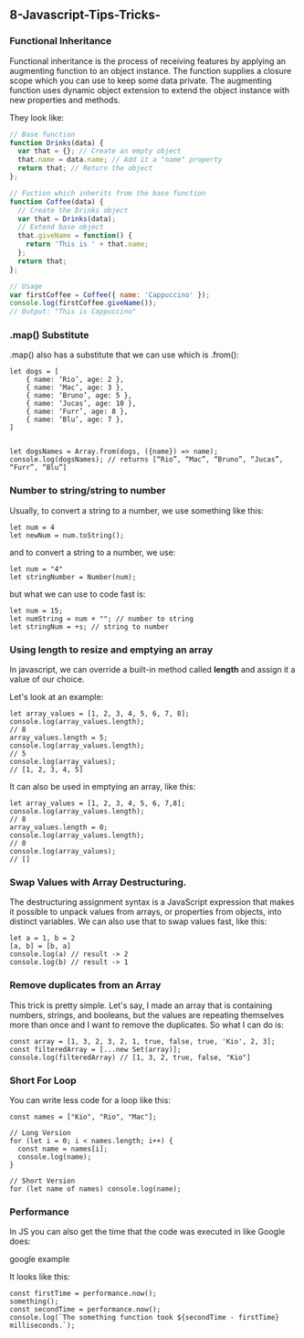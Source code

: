 ## 8-Javascript-Tips-Tricks-

### Functional Inheritance

Functional inheritance is the process of receiving features by applying an augmenting function to an object instance. The function supplies a closure scope which you can use to keep some data private. The augmenting function uses dynamic object extension to extend the object instance with new properties and methods.

They look like:

```js
// Base function
function Drinks(data) {
  var that = {}; // Create an empty object
  that.name = data.name; // Add it a "name" property
  return that; // Return the object
};

// Fuction which inherits from the base function
function Coffee(data) {
  // Create the Drinks object
  var that = Drinks(data);
  // Extend base object
  that.giveName = function() {
    return 'This is ' + that.name;
  };
  return that;
};

// Usage
var firstCoffee = Coffee({ name: 'Cappuccino' });
console.log(firstCoffee.giveName());
// Output: "This is Cappuccino"
```

### .map() Substitute

.map() also has a substitute that we can use which is .from():
```Js
let dogs = [
    { name: ‘Rio’, age: 2 },
    { name: ‘Mac’, age: 3 },
    { name: ‘Bruno’, age: 5 },
    { name: ‘Jucas’, age: 10 },
    { name: ‘Furr’, age: 8 },
    { name: ‘Blu’, age: 7 },
]


let dogsNames = Array.from(dogs, ({name}) => name);
console.log(dogsNames); // returns [“Rio”, “Mac”, “Bruno”, “Jucas”, “Furr”, “Blu”]
```
### Number to string/string to number

Usually, to convert a string to a number, we use something like this:
```Js
let num = 4
let newNum = num.toString();
```
and to convert a string to a number, we use:
```Js
let num = "4"
let stringNumber = Number(num);
```
but what we can use to code fast is:
```Js
let num = 15;
let numString = num + ""; // number to string
let stringNum = +s; // string to number
```
### Using length to resize and emptying an array

In javascript, we can override a built-in method called **length** and assign it a value of our choice.

Let's look at an example:
```Js
let array_values = [1, 2, 3, 4, 5, 6, 7, 8];  
console.log(array_values.length); 
// 8  
array_values.length = 5;  
console.log(array_values.length); 
// 5  
console.log(array_values); 
// [1, 2, 3, 4, 5]
```
It can also be used in emptying an array, like this:
```Js
let array_values = [1, 2, 3, 4, 5, 6, 7,8]; 
console.log(array_values.length); 
// 8  
array_values.length = 0;   
console.log(array_values.length); 
// 0 
console.log(array_values); 
// []
```
### Swap Values with Array Destructuring.

The destructuring assignment syntax is a JavaScript expression that makes it possible to unpack values from arrays, or properties from objects, into distinct variables. We can also use that to swap values fast, like this:
```Js
let a = 1, b = 2
[a, b] = [b, a]
console.log(a) // result -> 2
console.log(b) // result -> 1
```
### Remove duplicates from an Array

This trick is pretty simple. Let's say, I made an array that is containing numbers, strings, and booleans, but the values are repeating themselves more than once and I want to remove the duplicates. So what I can do is:
```Js
const array = [1, 3, 2, 3, 2, 1, true, false, true, 'Kio', 2, 3];
const filteredArray = [...new Set(array)];
console.log(filteredArray) // [1, 3, 2, true, false, "Kio"]
```
### Short For Loop

You can write less code for a loop like this:
```Js
const names = ["Kio", "Rio", "Mac"];

// Long Version
for (let i = 0; i < names.length; i++) {
  const name = names[i];
  console.log(name);
}

// Short Version
for (let name of names) console.log(name);
```
### Performance

In JS you can  also get the time that the code was executed in like Google does:

google example

It looks like this:
```Js
const firstTime = performance.now();
something();
const secondTime = performance.now();
console.log(`The something function took ${secondTime - firstTime} milliseconds.`);
```
